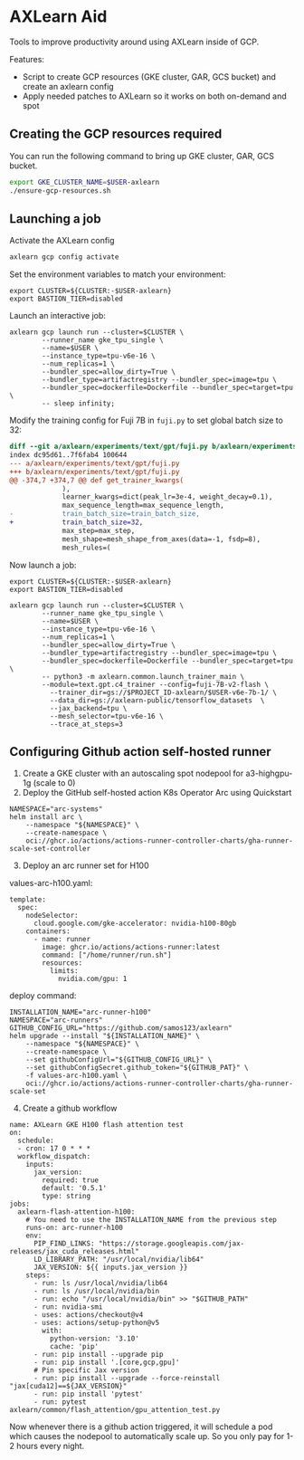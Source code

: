 # AXLearn Aid

Tools to improve productivity around using AXLearn inside of GCP.

Features:
* Script to create GCP resources (GKE cluster, GAR, GCS bucket) and create an axlearn config
* Apply needed patches to AXLearn so it works on both on-demand and spot

## Creating the GCP resources required
You can run the following command to bring up GKE cluster, GAR, GCS bucket.

```sh
export GKE_CLUSTER_NAME=$USER-axlearn
./ensure-gcp-resources.sh
```

## Launching a job

Activate the AXLearn config
```sh
axlearn gcp config activate
```

Set the environment variables to match your environment:
```
export CLUSTER=${CLUSTER:-$USER-axlearn}
export BASTION_TIER=disabled
```

Launch an interactive job:
```
axlearn gcp launch run --cluster=$CLUSTER \
        --runner_name gke_tpu_single \
        --name=$USER \
        --instance_type=tpu-v6e-16 \
        --num_replicas=1 \
        --bundler_spec=allow_dirty=True \
        --bundler_type=artifactregistry --bundler_spec=image=tpu \
        --bundler_spec=dockerfile=Dockerfile --bundler_spec=target=tpu \
        -- sleep infinity;
```


Modify the training config for Fuji 7B in `fuji.py` to set global batch size to 32:
```diff
diff --git a/axlearn/experiments/text/gpt/fuji.py b/axlearn/experiments/text/gpt/fuji.py
index dc95d61..7f6fab4 100644
--- a/axlearn/experiments/text/gpt/fuji.py
+++ b/axlearn/experiments/text/gpt/fuji.py
@@ -374,7 +374,7 @@ def get_trainer_kwargs(
             ),
             learner_kwargs=dict(peak_lr=3e-4, weight_decay=0.1),
             max_sequence_length=max_sequence_length,
-            train_batch_size=train_batch_size,
+            train_batch_size=32,
             max_step=max_step,
             mesh_shape=mesh_shape_from_axes(data=-1, fsdp=8),
             mesh_rules=(
```


Now launch a job:
```
export CLUSTER=${CLUSTER:-$USER-axlearn}
export BASTION_TIER=disabled

axlearn gcp launch run --cluster=$CLUSTER \
        --runner_name gke_tpu_single \
        --name=$USER \
        --instance_type=tpu-v6e-16 \
        --num_replicas=1 \
        --bundler_spec=allow_dirty=True \
        --bundler_type=artifactregistry --bundler_spec=image=tpu \
        --bundler_spec=dockerfile=Dockerfile --bundler_spec=target=tpu \
        -- python3 -m axlearn.common.launch_trainer_main \
        --module=text.gpt.c4_trainer --config=fuji-7B-v2-flash \
          --trainer_dir=gs://$PROJECT_ID-axlearn/$USER-v6e-7b-1/ \
          --data_dir=gs://axlearn-public/tensorflow_datasets  \
          --jax_backend=tpu \
          --mesh_selector=tpu-v6e-16 \
          --trace_at_steps=3
```

## Configuring Github action self-hosted runner

1. Create a GKE cluster with an autoscaling spot nodepool for a3-highgpu-1g (scale to 0)
2. Deploy the GitHub self-hosted action K8s Operator Arc using Quickstart

```
NAMESPACE="arc-systems"
helm install arc \
    --namespace "${NAMESPACE}" \
    --create-namespace \
    oci://ghcr.io/actions/actions-runner-controller-charts/gha-runner-scale-set-controller
```

3. Deploy an arc runner set for H100

values-arc-h100.yaml:
```
template:
  spec:
    nodeSelector:
      cloud.google.com/gke-accelerator: nvidia-h100-80gb
    containers:
      - name: runner
        image: ghcr.io/actions/actions-runner:latest
        command: ["/home/runner/run.sh"]
        resources:
          limits:
            nvidia.com/gpu: 1
```

deploy command:
```
INSTALLATION_NAME="arc-runner-h100"
NAMESPACE="arc-runners"
GITHUB_CONFIG_URL="https://github.com/samos123/axlearn"
helm upgrade --install "${INSTALLATION_NAME}" \
    --namespace "${NAMESPACE}" \
    --create-namespace \
    --set githubConfigUrl="${GITHUB_CONFIG_URL}" \
    --set githubConfigSecret.github_token="${GITHUB_PAT}" \
    -f values-arc-h100.yaml \
    oci://ghcr.io/actions/actions-runner-controller-charts/gha-runner-scale-set
```

4. Create a github workflow

```
name: AXLearn GKE H100 flash attention test
on:
  schedule:
  - cron: 17 0 * * *
  workflow_dispatch:
    inputs:
      jax_version:
        required: true
        default: '0.5.1'
        type: string
jobs:
  axlearn-flash-attention-h100:
    # You need to use the INSTALLATION_NAME from the previous step
    runs-on: arc-runner-h100
    env:
      PIP_FIND_LINKS: "https://storage.googleapis.com/jax-releases/jax_cuda_releases.html"
      LD_LIBRARY_PATH: "/usr/local/nvidia/lib64"
      JAX_VERSION: ${{ inputs.jax_version }}
    steps:
      - run: ls /usr/local/nvidia/lib64
      - run: ls /usr/local/nvidia/bin
      - run: echo "/usr/local/nvidia/bin" >> "$GITHUB_PATH"
      - run: nvidia-smi
      - uses: actions/checkout@v4
      - uses: actions/setup-python@v5
        with:
          python-version: '3.10'
          cache: 'pip'
      - run: pip install --upgrade pip
      - run: pip install '.[core,gcp,gpu]'
      # Pin specific Jax version
      - run: pip install --upgrade --force-reinstall "jax[cuda12]==${JAX_VERSION}"
      - run: pip install 'pytest'
      - run: pytest axlearn/common/flash_attention/gpu_attention_test.py
```

Now whenever there is a github action triggered, it will schedule a pod which causes the
nodepool to automatically scale up. So you only pay for 1-2 hours every night.

